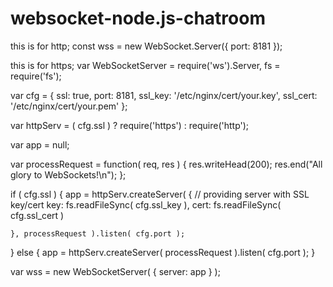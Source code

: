 # websocket-node.js-chatroom
this is for http;
const wss = new WebSocket.Server({ port: 8181 });

this is for https;
var WebSocketServer = require('ws').Server,
  fs = require('fs');


var cfg = {
        ssl: true,
        port: 8181,
        ssl_key: '/etc/nginx/cert/your.key',
        ssl_cert: '/etc/nginx/cert/your.pem'
    };

var httpServ = ( cfg.ssl ) ? require('https') : require('http');

var app      = null;

var processRequest = function( req, res ) 
{
    res.writeHead(200);
    res.end("All glory to WebSockets!\n");
};

if ( cfg.ssl ) {
    app = httpServ.createServer(
    {
        // providing server with  SSL key/cert
        key: fs.readFileSync( cfg.ssl_key ),
        cert: fs.readFileSync( cfg.ssl_cert )

    }, processRequest ).listen( cfg.port );

} else {
    app = httpServ.createServer( processRequest ).listen( cfg.port );
}

var wss = new WebSocketServer( { server: app } );
